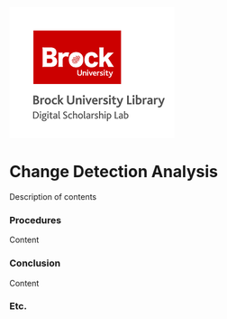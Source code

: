 ![DSL Logo][dsllogo]


# Change Detection Analysis
Description of contents

### Procedures
Content

### Conclusion

Content

### Etc.
 
 
 









<!--- Please use reference style images so that it is easier to update pictures later --->

[dsllogo]: dsl_logo.png
